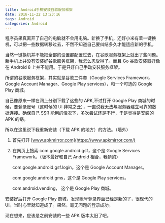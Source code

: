 ```yaml
---
title: Android手机安装谷歌服务框架
date: 2018-11-22 13:23:16
tags: Android
categories: Android
---
```


程序员果真离开了自己的电脑就不会用电脑。新换了手机，还好小米有着一键换机，可以把一些数据转移过去，不然不知道自己要纠结多久才能适应新的手机。

当然一键换机并不能把全部的设置都配置过去，在谷歌服务框架上就出了些问题。新手机上并没有安装好谷歌服务框架，我怎么忍受得了。而且 Go 谷歌安装器好像在 Android 8 上并不能用。于是只好自己手动安装服务框架。

所谓的谷歌服务框架，其实就是谷歌三件套（Google Services Framework、Google Account Manager、Google Play services），和一个可选的 Google Play 商城。

自己像原来一样在网上分别下载了这些的 APK,不过打开 Google Play 商城的时候，要登录账号（这时候的 UI 非常之丑），一直说我无法与服务器建立可靠的数据连接。确保自己 SSR 能用的情况下，多次尝试还是不行，于是觉得是安装的 APK 的锅。

所以在这里说下我重新安装（下载 APK 的地方）的方法。（墙外）

1. 首先打开 [www.apkmirror.com](https://www.apkmirror.com/)

2. 在网页上搜索 com.google.android.gsf，这个是 Google Services Framework。（版本最好和自己 Android 相合，我猜的）

   com.google.android.gsf.login，这个是 Google Account Manager。

   com.google.android.gms，这个是 Google Play services。

   com.android.vending， 这个是 Google Play 商城。

安装好后打开 Google Play 商城，发现账号登录界面已经是新的了，很现代的 UI。当时心里就知道成了。果然。毫无问题的登录成功。

现在想来，应该是之前安装的一些 APK 版本太旧了吧。